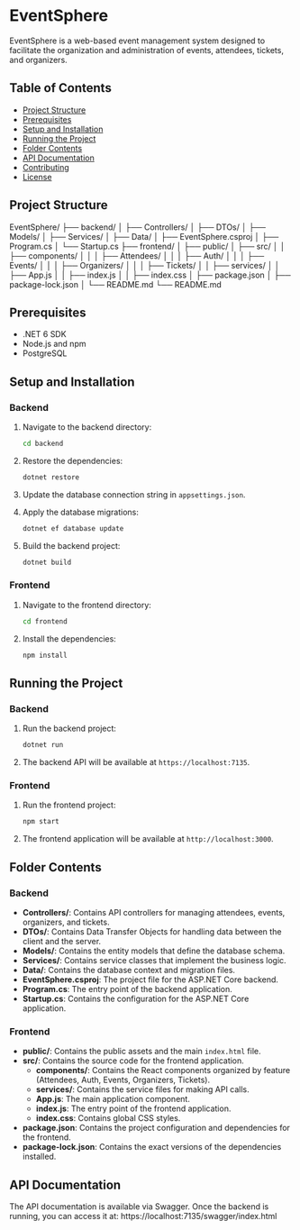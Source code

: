# EventSphere

EventSphere is a web-based event management system designed to facilitate the organization and administration of events, attendees, tickets, and organizers.

## Table of Contents

- [Project Structure](#project-structure)
- [Prerequisites](#prerequisites)
- [Setup and Installation](#setup-and-installation)
- [Running the Project](#running-the-project)
- [Folder Contents](#folder-contents)
- [API Documentation](#api-documentation)
- [Contributing](#contributing)
- [License](#license)

## Project Structure
EventSphere/
├── backend/
│ ├── Controllers/
│ ├── DTOs/
│ ├── Models/
│ ├── Services/
│ ├── Data/
│ ├── EventSphere.csproj
│ ├── Program.cs
│ └── Startup.cs
├── frontend/
│ ├── public/
│ ├── src/
│ │ ├── components/
│ │ │ ├── Attendees/
│ │ │ ├── Auth/
│ │ │ ├── Events/
│ │ │ ├── Organizers/
│ │ │ ├── Tickets/
│ │ ├── services/
│ │ ├── App.js
│ │ ├── index.js
│ │ ├── index.css
│ ├── package.json
│ ├── package-lock.json
│ └── README.md
└── README.md


## Prerequisites

- .NET 6 SDK
- Node.js and npm
- PostgreSQL

## Setup and Installation

### Backend

1. Navigate to the backend directory:
    ```bash
    cd backend
    ```

2. Restore the dependencies:
    ```bash
    dotnet restore
    ```

3. Update the database connection string in `appsettings.json`.

4. Apply the database migrations:
    ```bash
    dotnet ef database update
    ```

5. Build the backend project:
    ```bash
    dotnet build
    ```

### Frontend

1. Navigate to the frontend directory:
    ```bash
    cd frontend
    ```

2. Install the dependencies:
    ```bash
    npm install
    ```

## Running the Project

### Backend

1. Run the backend project:
    ```bash
    dotnet run
    ```

2. The backend API will be available at `https://localhost:7135`.

### Frontend

1. Run the frontend project:
    ```bash
    npm start
    ```

2. The frontend application will be available at `http://localhost:3000`.

## Folder Contents

### Backend

- **Controllers/**: Contains API controllers for managing attendees, events, organizers, and tickets.
- **DTOs/**: Contains Data Transfer Objects for handling data between the client and the server.
- **Models/**: Contains the entity models that define the database schema.
- **Services/**: Contains service classes that implement the business logic.
- **Data/**: Contains the database context and migration files.
- **EventSphere.csproj**: The project file for the ASP.NET Core backend.
- **Program.cs**: The entry point of the backend application.
- **Startup.cs**: Contains the configuration for the ASP.NET Core application.

### Frontend

- **public/**: Contains the public assets and the main `index.html` file.
- **src/**: Contains the source code for the frontend application.
  - **components/**: Contains the React components organized by feature (Attendees, Auth, Events, Organizers, Tickets).
  - **services/**: Contains the service files for making API calls.
  - **App.js**: The main application component.
  - **index.js**: The entry point of the frontend application.
  - **index.css**: Contains global CSS styles.
- **package.json**: Contains the project configuration and dependencies for the frontend.
- **package-lock.json**: Contains the exact versions of the dependencies installed.

## API Documentation

The API documentation is available via Swagger. Once the backend is running, you can access it at:
https://localhost:7135/swagger/index.html


